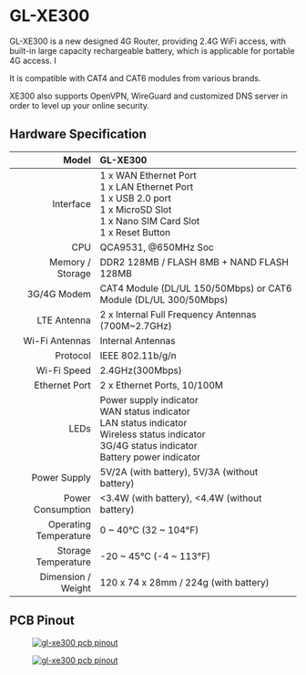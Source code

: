 # GL-XE300

GL-XE300 is a new designed 4G Router, providing 2.4G WiFi access, with built-in large capacity
rechargeable battery, which is applicable for portable 4G access. I

It is compatible with CAT4 and CAT6 modules from various brands.

XE300 also supports OpenVPN, WireGuard and customized DNS server in order to level up your online security.

## Hardware Specification

|                         Model | GL-XE300                                                   |
| ----------------------------: | :--------------------------------------------------------- |
|                     Interface | 1 x WAN Ethernet Port <br> 1 x LAN Ethernet Port <br> 1 x USB 2.0 port <br> 1 x MicroSD Slot <br> 1 x Nano SIM Card Slot  <br> 1 x Reset Button  |
|                           CPU | QCA9531, @650MHz Soc                                       |
|              Memory / Storage | DDR2 128MB / FLASH 8MB + NAND FLASH 128MB                  |
|                   3G/4G Modem | CAT4 Module (DL/UL 150/50Mbps) or CAT6 Module (DL/UL 300/50Mbps) |
|                   LTE Antenna | 2 x Internal Full Frequency Antennas (700M~2.7GHz)         |
|                Wi-Fi Antennas | Internal Antennas                                          |
|                      Protocol | IEEE 802.11b/g/n                                           |
|                   Wi-Fi Speed | 2.4GHz(300Mbps)                                            |
|                 Ethernet Port | 2 x Ethernet Ports, 10/100M                                |
|                          LEDs | Power supply indicator <br> WAN status indicator <br> LAN status indicator <br> Wireless status indicator <br> 3G/4G status indicator  <br> Battery power indicator  |
|                  Power Supply | 5V/2A (with battery), 5V/3A (without battery)              |
|             Power Consumption | <3.4W (with battery), <4.4W (without battery)              |
|         Operating Temperature | 0 ~ 40°C (32 ~ 104°F)                                      |
|           Storage Temperature | -20 ~ 45°C (-4 ~ 113°F)                                    |
|            Dimension / Weight | 120 x 74 x 28mm / 224g (with battery)                      |

## PCB Pinout

<div class="gl-lightbox" itemscope itemtype="http://schema.org/ImageGallery">
  <figure itemprop="associatedMedia" itemscope itemtype="http://schema.org/ImageObject">
    <a href="https://static.gl-inet.com/docs/en/3/specification/gl-xe300/GL-XE300-PINOUT-0308-1.jpg" itemprop="contentUrl" data-size="3167x2480">
      <img src="https://static.gl-inet.com/docs/en/3/specification/gl-xe300/GL-XE300-PINOUT-0308-1.jpg" itemprop="thumbnail" alt="gl-xe300 pcb pinout" loading="lazy" />
    </a>
  </figure>
</div>

<div class="gl-lightbox" itemscope itemtype="http://schema.org/ImageGallery">
  <figure itemprop="associatedMedia" itemscope itemtype="http://schema.org/ImageObject">
    <a href="https://static.gl-inet.com/docs/en/3/specification/gl-xe300/GL-XE300-PINOUT-0308-2.jpg" itemprop="contentUrl" data-size="3167x2480">
      <img src="https://static.gl-inet.com/docs/en/3/specification/gl-xe300/GL-XE300-PINOUT-0308-2.jpg" itemprop="thumbnail" alt="gl-xe300 pcb pinout" loading="lazy" />
    </a>
  </figure>
</div>
